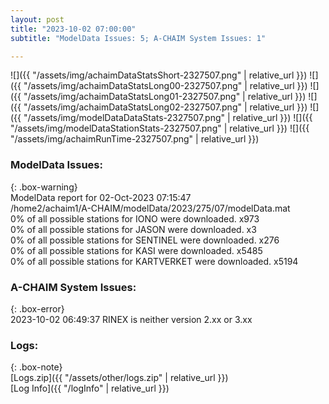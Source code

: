 ```yaml
---
layout: post
title: "2023-10-02 07:00:00"
subtitle: "ModelData Issues: 5; A-CHAIM System Issues: 1"

---
```


![]({{ "/assets/img/achaimDataStatsShort-2327507.png" | relative_url }})
![]({{ "/assets/img/achaimDataStatsLong00-2327507.png" | relative_url }})
![]({{ "/assets/img/achaimDataStatsLong01-2327507.png" | relative_url }})
![]({{ "/assets/img/achaimDataStatsLong02-2327507.png" | relative_url }})
![]({{ "/assets/img/modelDataDataStats-2327507.png" | relative_url }})
![]({{ "/assets/img/modelDataStationStats-2327507.png" | relative_url }})
![]({{ "/assets/img/achaimRunTime-2327507.png" | relative_url }})


### ModelData Issues:  
  
{: .box-warning}  
 ModelData report for 02-Oct-2023 07:15:47   
 /home2/achaim1/A-CHAIM/modelData/2023/275/07/modelData.mat   
 0% of all possible stations for IONO were downloaded. x973   
 0% of all possible stations for JASON were downloaded. x3   
 0% of all possible stations for SENTINEL were downloaded. x276   
 0% of all possible stations for KASI were downloaded. x5485   
 0% of all possible stations for KARTVERKET were downloaded. x5194   
  
### A-CHAIM System Issues:  
  
{: .box-error}  
2023-10-02 06:49:37 RINEX is neither version 2.xx or 3.xx  

### Logs:  
  
{: .box-note}  
[Logs.zip]({{ "/assets/other/logs.zip" | relative_url }})  
[Log Info]({{ "/logInfo" | relative_url }})  
